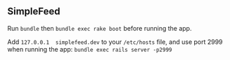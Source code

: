 SimpleFeed
----------

Run `bundle` then `bundle exec rake boot` before running the app.

Add `127.0.0.1  simplefeed.dev` to your `/etc/hosts` file, and use port 2999 when running the app: `bundle exec rails server -p2999`
